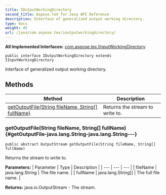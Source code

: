 ```yaml
---
title: IOutputWorkingDirectory
second_title: Aspose.TeX for Java API Reference
description: Interface of generalized output working directory.
type: docs
weight: 45
url: /java/com.aspose.tex/ioutputworkingdirectory/
---
```

**All Implemented Interfaces:**
[com.aspose.tex.IInputWorkingDirectory](../../com.aspose.tex/iinputworkingdirectory)
```
public interface IOutputWorkingDirectory extends IInputWorkingDirectory
```

Interface of generalized output working directory.
## Methods

| Method | Description |
| --- | --- |
| [getOutputFile(String fileName, String[] fullName)](#getOutputFile-java.lang.String-java.lang.String---) | Returns the stream to write to. |
### getOutputFile(String fileName, String[] fullName) {#getOutputFile-java.lang.String-java.lang.String---}
```
public abstract OutputStream getOutputFile(String fileName, String[] fullName)
```


Returns the stream to write to.

**Parameters:**
| Parameter | Type | Description |
| --- | --- | --- |
| fileName | java.lang.String | The file name. |
| fullName | java.lang.String[] | The full file name. |

**Returns:**
java.io.OutputStream - The stream.
